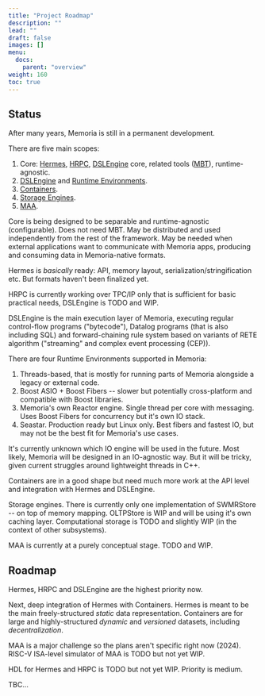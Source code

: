 ```yaml
---
title: "Project Roadmap"
description: ""
lead: ""
draft: false
images: []
menu:
  docs:
    parent: "overview"
weight: 160
toc: true
---
```


## Status

After many years, Memoria is still in a permanent development. 

There are five main scopes:

1. Core: [Hermes](/docs/overview/hermes), [HRPC](/docs/overview/hrpc), [DSLEngine](/docs/overview/vm) core, related tools ([MBT](/docs/overview/mbt)), runtime-agnostic.
1. [DSLEngine](/docs/overview/vm) and [Runtime Environments](/docs/overview/runtime).
1. [Containers](/docs/overview/containers).
1. [Storage Engines](/docs/overview/storage).
1. [MAA](/docs/overview/accel).

Core is being designed to be separable and runtime-agnostic (configurable). Does not need MBT. May be distributed and used independently from the rest of the framework. May be needed when external applications want to communicate with Memoria apps, producing and consuming data in Memoria-native formats.

Hermes is _basically_ ready: API, memory layout, serialization/stringification etc. But formats haven't been finalized yet. 

HRPC is currently working over TPC/IP only that is sufficient for basic practical needs, DSLEngine is TODO and WIP.

DSLEngine is the main execution layer of Memoria, executing regular control-flow programs ("bytecode"), Datalog programs (that is also including SQL) and forward-chaining rule system based on variants of RETE algorithm ("streaming" and complex event processing (CEP)).

There are four Runtime Environments supported in Memoria:
1. Threads-based, that is mostly for running parts of Memoria alongside a legacy or external code.
1. Boost ASIO + Boost Fibers -- slower but potentially cross-platform and compatible with Boost libraries. 
1. Memoria's own Reactor engine. Single thread per core with messaging. Uses Boost Fibers for concurrency but it's own IO stack.
1. Seastar. Production ready but Linux only. Best fibers and fastest IO, but may not be the best fit for Memoria's use cases.

It's currently unknown which IO engine will be used in the future. Most likely, Memoria will be designed in an IO-agnostic way. But it will be tricky, given current struggles around lightweight threads in C++.

Containers are in a good shape but need much more work at the API level and integration with Hermes and DSLEngine. 

Storage engines. There is currently only one implementation of SWMRStore -- on top of memory mapping. OLTPStore is WIP and will be using it's own caching layer. Computational storage is TODO and slightly WIP (in the context of other subsystems).

MAA is currently at a purely conceptual stage. TODO and WIP.

## Roadmap

Hermes, HRPC and DSLEngine are the highest priority now. 

Next, deep integration of Hermes with Containers. Hermes is meant to be the main freely-structured _static_ data representation. Containers are for large and highly-structured _dynamic_ and _versioned_ datasets, including _decentralization_.

MAA is a major challenge so the plans aren't specific right now (2024). RISC-V ISA-level simulator of MAA is TODO but not yet WIP. 

HDL for Hermes and HRPC is TODO but not yet WIP. Priority is medium.

TBC...
